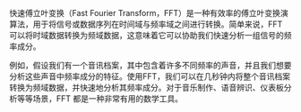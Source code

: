 

快速傅立叶变换（Fast Fourier Transform，FFT）是一种有效率的傅立叶变换演算法，用于将信号或数据序列在时间域与频率域之间进行转换。简单来说，FFT 可以将时域数据转换为频域数据，这意味着它可以协助我们快速分析一组信号的频率成分。

例如，假设我们有一个音讯档案，其中包含着许多不同频率的声音，并且我们想要分析这些声音中频率成分的特征。使用FFT，我们可以在几秒钟内将整个音讯档案转换为频域数据，并快速地分析其频率成分。对于音乐制作、语音辨识、仪表板分析等等场景，FFT 都是一种非常有用的数学工具。